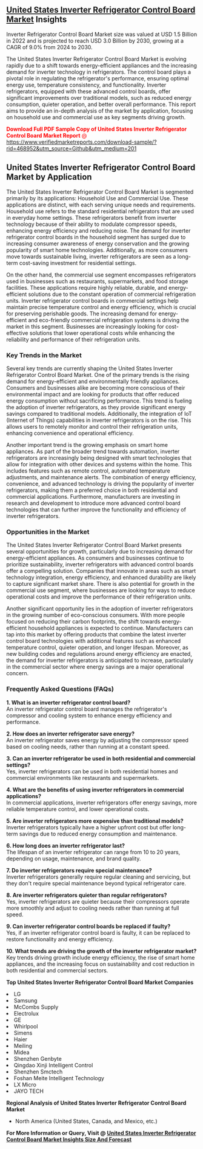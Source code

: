 <h2><a href="https://www.verifiedmarketreports.com/download-sample/?rid=468952&amp;utm_source=Github&amp;utm_medium=201" target="_blank">United States Inverter Refrigerator Control Board Market</a> Insights</h2><p>Inverter Refrigerator Control Board Market size was valued at USD 1.5 Billion in 2022 and is projected to reach USD 3.0 Billion by 2030, growing at a CAGR of 9.0% from 2024 to 2030.</p><p><p>The United States Inverter Refrigerator Control Board Market is evolving rapidly due to a shift towards energy-efficient appliances and the increasing demand for inverter technology in refrigerators. The control board plays a pivotal role in regulating the refrigerator's performance, ensuring optimal energy use, temperature consistency, and functionality. Inverter refrigerators, equipped with these advanced control boards, offer significant improvements over traditional models, such as reduced energy consumption, quieter operation, and better overall performance. This report aims to provide an in-depth analysis of the market by application, focusing on household use and commercial use as key segments driving growth.</p><p><p><span class=""><span style="color: #ff0000;"><strong>Download Full PDF Sample Copy of United States Inverter Refrigerator Control Board Market Report</strong> @ </span><a href="https://www.verifiedmarketreports.com/download-sample/?rid=468952&amp;utm_source=Github&amp;utm_medium=201" target="_blank">https://www.verifiedmarketreports.com/download-sample/?rid=468952&amp;utm_source=Github&amp;utm_medium=201</a></span></p></p><h2>United States Inverter Refrigerator Control Board Market by Application</h2><p>The United States Inverter Refrigerator Control Board Market is segmented primarily by its applications: Household Use and Commercial Use. These applications are distinct, with each serving unique needs and requirements. Household use refers to the standard residential refrigerators that are used in everyday home settings. These refrigerators benefit from inverter technology because of their ability to modulate compressor speeds, enhancing energy efficiency and reducing noise. The demand for inverter refrigerator control boards in the household segment has surged due to increasing consumer awareness of energy conservation and the growing popularity of smart home technologies. Additionally, as more consumers move towards sustainable living, inverter refrigerators are seen as a long-term cost-saving investment for residential settings.</p><p>On the other hand, the commercial use segment encompasses refrigerators used in businesses such as restaurants, supermarkets, and food storage facilities. These applications require highly reliable, durable, and energy-efficient solutions due to the constant operation of commercial refrigeration units. Inverter refrigerator control boards in commercial settings help maintain precise temperature control and energy efficiency, which is crucial for preserving perishable goods. The increasing demand for energy-efficient and eco-friendly commercial refrigeration systems is driving the market in this segment. Businesses are increasingly looking for cost-effective solutions that lower operational costs while enhancing the reliability and performance of their refrigeration units.</p><h3>Key Trends in the Market</h3><p>Several key trends are currently shaping the United States Inverter Refrigerator Control Board Market. One of the primary trends is the rising demand for energy-efficient and environmentally friendly appliances. Consumers and businesses alike are becoming more conscious of their environmental impact and are looking for products that offer reduced energy consumption without sacrificing performance. This trend is fueling the adoption of inverter refrigerators, as they provide significant energy savings compared to traditional models. Additionally, the integration of IoT (Internet of Things) capabilities in inverter refrigerators is on the rise. This allows users to remotely monitor and control their refrigeration units, enhancing convenience and operational efficiency.</p><p>Another important trend is the growing emphasis on smart home appliances. As part of the broader trend towards automation, inverter refrigerators are increasingly being designed with smart technologies that allow for integration with other devices and systems within the home. This includes features such as remote control, automated temperature adjustments, and maintenance alerts. The combination of energy efficiency, convenience, and advanced technology is driving the popularity of inverter refrigerators, making them a preferred choice in both residential and commercial applications. Furthermore, manufacturers are investing in research and development to introduce more advanced control board technologies that can further improve the functionality and efficiency of inverter refrigerators.</p><h3>Opportunities in the Market</h3><p>The United States Inverter Refrigerator Control Board Market presents several opportunities for growth, particularly due to increasing demand for energy-efficient appliances. As consumers and businesses continue to prioritize sustainability, inverter refrigerators with advanced control boards offer a compelling solution. Companies that innovate in areas such as smart technology integration, energy efficiency, and enhanced durability are likely to capture significant market share. There is also potential for growth in the commercial use segment, where businesses are looking for ways to reduce operational costs and improve the performance of their refrigeration units.</p><p>Another significant opportunity lies in the adoption of inverter refrigerators in the growing number of eco-conscious consumers. With more people focused on reducing their carbon footprints, the shift towards energy-efficient household appliances is expected to continue. Manufacturers can tap into this market by offering products that combine the latest inverter control board technologies with additional features such as enhanced temperature control, quieter operation, and longer lifespan. Moreover, as new building codes and regulations around energy efficiency are enacted, the demand for inverter refrigerators is anticipated to increase, particularly in the commercial sector where energy savings are a major operational concern.</p><h3>Frequently Asked Questions (FAQs)</h3><p><strong>1. What is an inverter refrigerator control board?</strong><br>An inverter refrigerator control board manages the refrigerator's compressor and cooling system to enhance energy efficiency and performance.</p><p><strong>2. How does an inverter refrigerator save energy?</strong><br>An inverter refrigerator saves energy by adjusting the compressor speed based on cooling needs, rather than running at a constant speed.</p><p><strong>3. Can an inverter refrigerator be used in both residential and commercial settings?</strong><br>Yes, inverter refrigerators can be used in both residential homes and commercial environments like restaurants and supermarkets.</p><p><strong>4. What are the benefits of using inverter refrigerators in commercial applications?</strong><br>In commercial applications, inverter refrigerators offer energy savings, more reliable temperature control, and lower operational costs.</p><p><strong>5. Are inverter refrigerators more expensive than traditional models?</strong><br>Inverter refrigerators typically have a higher upfront cost but offer long-term savings due to reduced energy consumption and maintenance.</p><p><strong>6. How long does an inverter refrigerator last?</strong><br>The lifespan of an inverter refrigerator can range from 10 to 20 years, depending on usage, maintenance, and brand quality.</p><p><strong>7. Do inverter refrigerators require special maintenance?</strong><br>Inverter refrigerators generally require regular cleaning and servicing, but they don't require special maintenance beyond typical refrigerator care.</p><p><strong>8. Are inverter refrigerators quieter than regular refrigerators?</strong><br>Yes, inverter refrigerators are quieter because their compressors operate more smoothly and adjust to cooling needs rather than running at full speed.</p><p><strong>9. Can inverter refrigerator control boards be replaced if faulty?</strong><br>Yes, if an inverter refrigerator control board is faulty, it can be replaced to restore functionality and energy efficiency.</p><p><strong>10. What trends are driving the growth of the inverter refrigerator market?</strong><br>Key trends driving growth include energy efficiency, the rise of smart home appliances, and the increasing focus on sustainability and cost reduction in both residential and commercial sectors.</p></p><p><strong>Top United States Inverter Refrigerator Control Board Market Companies</strong></p><div data-test-id=""><p><li>LG</li><li> Samsung</li><li> McCombs Supply</li><li> Electrolux</li><li> GE</li><li> Whirlpool</li><li> Simens</li><li> Haier</li><li> Meiling</li><li> Midea</li><li> Shenzhen Genbyte</li><li> Qingdao Xinji Intelligent Control</li><li> Shenzhen Smctech</li><li> Foshan Meite Intelligent Technology</li><li> LX Micro</li><li> JAYO TECH</li></p><div><strong>Regional Analysis of&nbsp;United States Inverter Refrigerator Control Board Market</strong></div><ul><li dir="ltr"><p dir="ltr">North America&nbsp;(United States, Canada, and Mexico, etc.)</p></li></ul><p><strong>For More Information or Query, Visit @&nbsp;</strong><strong><a href="https://www.verifiedmarketreports.com/product/inverter-refrigerator-control-board-market/?utm_source=Github&amp;utm_medium=201" target="_blank">United States Inverter Refrigerator Control Board Market Insights Size And Forecast</a></strong></p></div>
